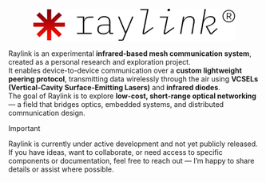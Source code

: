<p align="center">
  <picture>
    <source media="(prefers-color-scheme: dark)" srcset="https://github.com/karl-ehrlich/raylink/blob/main/raylink-l.png?raw=true">
    <source media="(prefers-color-scheme: light)" srcset="https://github.com/karl-ehrlich/raylink/blob/main/raylink-d.png?raw=true">
    <img src="https://github.com/karl-ehrlich/raylink/blob/main/raylink-d.png?raw=true" height="64" alt="Raylink Logo">
  </picture>
</p>

Raylink is an experimental **infrared-based mesh communication system**, created as a personal research and exploration project.  
It enables device-to-device communication over a **custom lightweight peering protocol**, transmitting data wirelessly through the air using **VCSELs (Vertical-Cavity Surface-Emitting Lasers)** and **infrared diodes**.  
The goal of Raylink is to explore **low-cost, short-range optical networking** — a field that bridges optics, embedded systems, and distributed communication design.

> [!IMPORTANT]
> Raylink is currently under active development and not yet publicly released.  
> If you have ideas, want to collaborate, or need access to specific components or documentation, feel free to reach out — I’m happy to share details or assist where possible.
